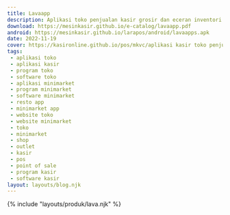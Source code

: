 ```yaml
---
title: Lavaapp
description: Aplikasi toko penjualan kasir grosir dan eceran inventori stok keuangan pembelian dan laporan detail lengkap plus website integrasi app.
download: https://mesinkasir.github.io/e-catalog/lavaapp.pdf
android: https://mesinkasir.github.io/larapos/android/lavaapps.apk
date: 2022-11-19
cover: https://kasironline.github.io/pos/mkvc/aplikasi kasir toko penjualan retail gorsir plus website (1).webp
tags:
 - aplikasi toko
 - aplikasi kasir
 - program toko
 - software toko
 - aplikasi minimarket
 - program minimarket
 - software minimarket
 - resto app
 - minimarket app
 - website toko
 - website minimarket
 - toko
 - minimarket
 - shop
 - outlet
 - kasir
 - pos
 - point of sale
 - program kasir
 - software kasir
layout: layouts/blog.njk
---
```


{% include "layouts/produk/lava.njk" %}
